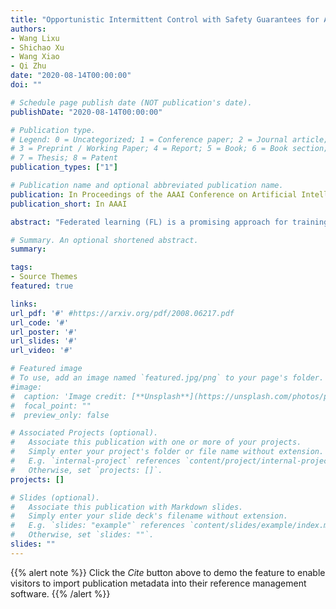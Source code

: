 ```yaml
---
title: "Opportunistic Intermittent Control with Safety Guarantees for Autonomous Systems"
authors:
- Wang Lixu
- Shichao Xu
- Wang Xiao
- Qi Zhu
date: "2020-08-14T00:00:00"
doi: ""

# Schedule page publish date (NOT publication's date).
publishDate: "2020-08-14T00:00:00"

# Publication type.
# Legend: 0 = Uncategorized; 1 = Conference paper; 2 = Journal article;
# 3 = Preprint / Working Paper; 4 = Report; 5 = Book; 6 = Book section;
# 7 = Thesis; 8 = Patent
publication_types: ["1"]

# Publication name and optional abbreviated publication name.
publication: In Proceedings of the AAAI Conference on Artificial Intelligence
publication_short: In AAAI

abstract: "Federated learning (FL) is a promising approach for training decentralized data located on local client devices while improving efficiency and privacy. However, the distribution and quantity of the training data on the clients' side may lead to significant challenges such as data imbalance and non-IID (non-independent and identically distributed) data, which could greatly impact the performance of the common model. While much effort has been devoted to helping FL models converge when encountering non-IID data, the imbalance issue has not been sufficiently addressed. In particular, as FL training is executed by exchanging gradients in an encrypted form, the training data is not completely observable to either clients or server, and previous methods for data imbalance do not perform well for FL. Therefore, it is crucial to design new methods for detecting data imbalance in FL and mitigating its impact. In this work, we propose a monitoring scheme that can infer the composition proportion of training data for each FL round, and design a new loss function -- Ratio Loss to mitigate the impact of the imbalance. Our experiments demonstrate the importance of detecting data imbalance and taking measures as early as possible in FL training, and the effectiveness of our method in mitigating the impact. Our method is shown to significantly outperform previous methods, while maintaining client privacy."

# Summary. An optional shortened abstract.
summary:

tags:
- Source Themes
featured: true

links:
url_pdf: '#' #https://arxiv.org/pdf/2008.06217.pdf
url_code: '#'
url_poster: '#'
url_slides: '#'
url_video: '#'

# Featured image
# To use, add an image named `featured.jpg/png` to your page's folder.
#image:
#  caption: 'Image credit: [**Unsplash**](https://unsplash.com/photos/pLCdAaMFLTE)'
#  focal_point: ""
#  preview_only: false

# Associated Projects (optional).
#   Associate this publication with one or more of your projects.
#   Simply enter your project's folder or file name without extension.
#   E.g. `internal-project` references `content/project/internal-project/index.md`.
#   Otherwise, set `projects: []`.
projects: []

# Slides (optional).
#   Associate this publication with Markdown slides.
#   Simply enter your slide deck's filename without extension.
#   E.g. `slides: "example"` references `content/slides/example/index.md`.
#   Otherwise, set `slides: ""`.
slides: ""
---
```



{{% alert note %}}
Click the *Cite* button above to demo the feature to enable visitors to import publication metadata into their reference management software.
{{% /alert %}}
